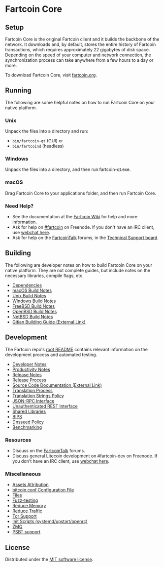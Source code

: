 Fartcoin Core
=============

Setup
---------------------
Fartcoin Core is the original Fartcoin client and it builds the backbone of the network. It downloads and, by default, stores the entire history of Fartcoin transactions, which requires approximately 22 gigabytes of disk space. Depending on the speed of your computer and network connection, the synchronization process can take anywhere from a few hours to a day or more.

To download Fartcoin Core, visit [fartcoin.org](https://fartcoin.org/).

Running
---------------------
The following are some helpful notes on how to run Fartcoin Core on your native platform.

### Unix

Unpack the files into a directory and run:

- `bin/fartcoin-qt` (GUI) or
- `bin/fartcoind` (headless)

### Windows

Unpack the files into a directory, and then run fartcoin-qt.exe.

### macOS

Drag Fartcoin Core to your applications folder, and then run Fartcoin Core.

### Need Help?

* See the documentation at the [Fartcoin Wiki](https://fartcoin.info/) for help and more information.
* Ask for help on [#fartcoin](https://webchat.freenode.net/#fartcoin) on Freenode. If you don't have an IRC client, use [webchat here](https://webchat.freenode.net/#fartcoin).
* Ask for help on the [FartcoinTalk](https://fartcointalk.io/) forums, in the [Technical Support board](https://fartcointalk.io/c/technical-support).

Building
---------------------
The following are developer notes on how to build Fartcoin Core on your native platform. They are not complete guides, but include notes on the necessary libraries, compile flags, etc.

- [Dependencies](dependencies.md)
- [macOS Build Notes](build-osx.md)
- [Unix Build Notes](build-unix.md)
- [Windows Build Notes](build-windows.md)
- [FreeBSD Build Notes](build-freebsd.md)
- [OpenBSD Build Notes](build-openbsd.md)
- [NetBSD Build Notes](build-netbsd.md)
- [Gitian Building Guide (External Link)](https://github.com/bitcoin-core/docs/blob/master/gitian-building.md)

Development
---------------------
The Fartcoin repo's [root README](/README.md) contains relevant information on the development process and automated testing.

- [Developer Notes](developer-notes.md)
- [Productivity Notes](productivity.md)
- [Release Notes](release-notes.md)
- [Release Process](release-process.md)
- [Source Code Documentation (External Link)](https://doxygen.bitcoincore.org/)
- [Translation Process](translation_process.md)
- [Translation Strings Policy](translation_strings_policy.md)
- [JSON-RPC Interface](JSON-RPC-interface.md)
- [Unauthenticated REST Interface](REST-interface.md)
- [Shared Libraries](shared-libraries.md)
- [BIPS](bips.md)
- [Dnsseed Policy](dnsseed-policy.md)
- [Benchmarking](benchmarking.md)

### Resources
* Discuss on the [FartcoinTalk](https://fartcointalk.io/) forums.
* Discuss general Litecoin development on #fartcoin-dev on Freenode. If you don't have an IRC client, use [webchat here](https://webchat.freenode.net/#fartcoin-dev).

### Miscellaneous
- [Assets Attribution](assets-attribution.md)
- [bitcoin.conf Configuration File](bitcoin-conf.md)
- [Files](files.md)
- [Fuzz-testing](fuzzing.md)
- [Reduce Memory](reduce-memory.md)
- [Reduce Traffic](reduce-traffic.md)
- [Tor Support](tor.md)
- [Init Scripts (systemd/upstart/openrc)](init.md)
- [ZMQ](zmq.md)
- [PSBT support](psbt.md)

License
---------------------
Distributed under the [MIT software license](/COPYING).
